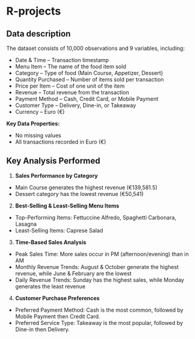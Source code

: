 # R-projects
## Data description
The dataset consists of 10,000 observations and 9 variables, including:

* Date & Time – Transaction timestamp
* Menu Item – The name of the food item sold
* Category – Type of food (Main Course, Appetizer, Dessert)
* Quantity Purchased – Number of items sold per transaction
* Price per Item – Cost of one unit of the item
* Revenue – Total revenue from the transaction
* Payment Method – Cash, Credit Card, or Mobile Payment
* Customer Type – Delivery, Dine-in, or Takeaway
* Currency – Euro (€)

**Key Data Properties:**
* No missing values
* All transactions recorded in Euro (€)

## Key Analysis Performed

1. **Sales Performance by Category**
  * Main Course generates the highest revenue (€139,581.5)
  * Dessert category has the lowest revenue (€50,541)
    
2. **Best-Selling & Least-Selling Menu Items**
  * Top-Performing Items: Fettuccine Alfredo, Spaghetti Carbonara, Lasagna
  * Least-Selling Items: Caprese Salad

3. **Time-Based Sales Analysis**
  * Peak Sales Time: More sales occur in PM (afternoon/evening) than in AM
  * Monthly Revenue Trends: August & October generate the highest revenue, while June & February are the lowest
  * Daily Revenue Trends: Sunday has the highest sales, while Monday generates the least revenue
    
4. **Customer Purchase Preferences**
  * Preferred Payment Method: Cash is the most common, followed by Mobile Payment then Credit Card.
  * Preferred Service Type: Takeaway is the most popular, followed by Dine-in then Delivery.


